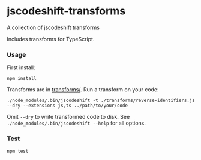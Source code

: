 # jscodeshift-transforms
A collection of jscodeshift transforms

Includes transforms for TypeScript.

### Usage
First install:
```shell
npm install
```

Transforms are in [transforms/](transforms). Run a transform on your code:
```shell
./node_modules/.bin/jscodeshift -t ./transforms/reverse-identifiers.js --dry --extensions js,ts ../path/to/your/code
```

Omit `--dry` to write transformed code to disk. See `./node_modules/.bin/jscodeshift --help` for all options.

### Test
```shell
npm test
```
